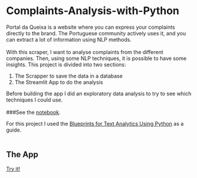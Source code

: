# Complaints-Analysis-with-Python

Portal da Queixa is a website where you can express your complaints directly to the brand. The Portuguese community actively uses it, and you can extract a lot of information using NLP methods.
<br><br>
With this scraper, I want to analyse complaints from the different companies. Then, using some NLP techniques, it is possible to have some insights.
This project is divided into two sections:

  1. The Scrapper to save the data in a database
  2. The Streamlit App to do the analysis


Before building the app I did an exploratory data analysis to try to see which techniques I could use.
<br><br>
###See the [notebook](https://github.com/joaomsimoes/Complaints-Analysis-with-Python/blob/main/eda.ipynb).

For this project I used the [Blueprints for Text Analytics Using Python](https://www.amazon.com/Blueprints-Text-Analytics-Using-Python/dp/149207408X/) as a guide.
<br><br>
## The App
[Try it!](http://18.185.153.147/)
